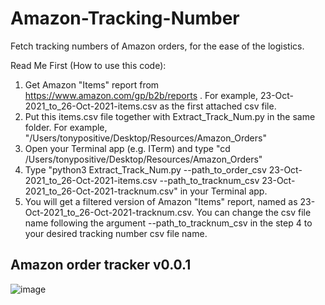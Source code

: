 # Amazon-Tracking-Number
Fetch tracking numbers of Amazon orders, for the ease of the logistics.

Read Me First (How to use this code):
1. Get Amazon "Items" report from https://www.amazon.com/gp/b2b/reports . For example, 23-Oct-2021_to_26-Oct-2021-items.csv as the first attached csv file.
2. Put this items.csv file together with Extract_Track_Num.py in the same folder. For example, "/Users/tonypositive/Desktop/Resources/Amazon_Orders"
3. Open your Terminal app (e.g. ITerm) and type "cd /Users/tonypositive/Desktop/Resources/Amazon_Orders"
4. Type "python3 Extract_Track_Num.py --path_to_order_csv 23-Oct-2021_to_26-Oct-2021-items.csv --path_to_tracknum_csv 23-Oct-2021_to_26-Oct-2021-tracknum.csv" in your Terminal app.
5. You will get a filtered version of Amazon "Items" report, named as 23-Oct-2021_to_26-Oct-2021-tracknum.csv. You can change the csv file name following the argument --path_to_tracknum_csv in the step 4 to your desired tracking number csv file name.

## Amazon order tracker v0.0.1
![image](https://user-images.githubusercontent.com/25763546/138804040-786524b0-ae9d-406e-9f0d-64d208b7b50f.png)
